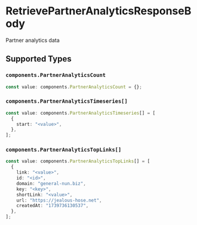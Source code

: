 # RetrievePartnerAnalyticsResponseBody

Partner analytics data


## Supported Types

### `components.PartnerAnalyticsCount`

```typescript
const value: components.PartnerAnalyticsCount = {};
```

### `components.PartnerAnalyticsTimeseries[]`

```typescript
const value: components.PartnerAnalyticsTimeseries[] = [
  {
    start: "<value>",
  },
];
```

### `components.PartnerAnalyticsTopLinks[]`

```typescript
const value: components.PartnerAnalyticsTopLinks[] = [
  {
    link: "<value>",
    id: "<id>",
    domain: "general-nun.biz",
    key: "<key>",
    shortLink: "<value>",
    url: "https://jealous-hose.net",
    createdAt: "1739736130537",
  },
];
```

